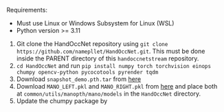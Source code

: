 Requirements:
- Must use Linux or Windows Subsystem for Linux (WSL)
- Python version >= 3.11

1. Git clone the HandOccNet repository using `git clone https://github.com/namepllet/HandOccNet.git`. This must be done inside the PARENT directory of this `handoccnetstream` repository.
2. `cd HandOccNet` and run `pip install numpy torch torchvision einops chumpy opencv-python pycocotools pyrender tqdm`
3. Download `snapshot_demo.pth.tar` from [here](https://drive.google.com/drive/folders/1OlyV-qbzOmtQYdzV6dbQX4OtAU5ajBOa)
4. Download `MANO_LEFT.pkl` and `MANO_RIGHT.pkl` from [here](https://drive.google.com/drive/folders/106mHrHLd8Z763ClRR6c4hXyPyfxhF-hD?usp=sharing) and place both at `common/utils/manopth/mano/models` in the `HandOccNet` directory.
5. Update the chumpy package by
